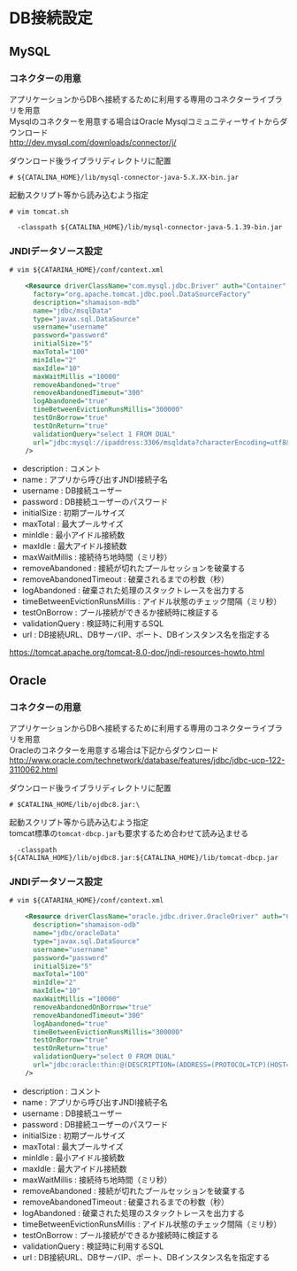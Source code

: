 # DB接続設定

## MySQL
### コネクターの用意
アプリケーションからDBへ接続するために利用する専用のコネクターライブラリを用意    
Mysqlのコネクターを用意する場合はOracle Mysqlコミュニティーサイトからダウンロード  
http://dev.mysql.com/downloads/connector/j/  

ダウンロード後ライブラリディレクトリに配置  

```
# ${CATALINA_HOME}/lib/mysql-connector-java-5.X.XX-bin.jar
```

起動スクリプト等から読み込むよう指定  

```
# vim tomcat.sh

  -classpath ${CATALINA_HOME}/lib/mysql-connector-java-5.1.39-bin.jar
```

### JNDIデータソース設定

```xml
# vim ${CATARINA_HOME}/conf/context.xml

    <Resource driverClassName="com.mysql.jdbc.Driver" auth="Container"
      factory="org.apache.tomcat.jdbc.pool.DataSourceFactory"
      description="shamaison-mdb"
      name="jdbc/msqlData"
      type="javax.sql.DataSource"
      username="username"
      password="password"
      initialSize="5"
      maxTotal="100"
      minIdle="2"
      maxIdle="10"
      maxWaitMillis ="10000"
      removeAbandoned="true"
      removeAbandonedTimeout="300"
      logAbandoned="true"
      timeBetweenEvictionRunsMillis="300000"
      testOnBorrow="true"
      testOnReturn="true"
      validationQuery="select 1 FROM DUAL"
      url="jdbc:mysql://ipaddress:3306/msqldata?characterEncoding=utf8&amp;zeroDateTimeBehavior=convertToNull&amp;useSSL=false&amp;useServerPrepStmts=true"
    />
```

* description : コメント
* name : アプリから呼び出すJNDI接続子名
* username : DB接続ユーザー
* password : DB接続ユーザーのパスワード
* initialSize : 初期プールサイズ
* maxTotal : 最大プールサイズ
* minIdle : 最小アイドル接続数
* maxIdle : 最大アイドル接続数
* maxWaitMillis : 接続待ち地時間（ミリ秒）
* removeAbandoned : 接続が切れたプールセッションを破棄する
* removeAbandonedTimeout : 破棄されるまでの秒数（秒）
* logAbandoned : 破棄された処理のスタックトレースを出力する
* timeBetweenEvictionRunsMillis : アイドル状態のチェック間隔（ミリ秒）
* testOnBorrow : プール接続ができるか接続時に検証する
* validationQuery : 検証時に利用するSQL
* url : DB接続URL、DBサーバIP、ポート、DBインスタンス名を指定する  

https://tomcat.apache.org/tomcat-8.0-doc/jndi-resources-howto.html  

## Oracle
### コネクターの用意
アプリケーションからDBへ接続するために利用する専用のコネクターライブラリを用意    
Oracleのコネクターを用意する場合は下記からダウンロード  
http://www.oracle.com/technetwork/database/features/jdbc/jdbc-ucp-122-3110062.html

ダウンロード後ライブラリディレクトリに配置  

```
# $CATALINA_HOME/lib/ojdbc8.jar:\
```

起動スクリプト等から読み込むよう指定  
tomcat標準の`tomcat-dbcp.jar`も要求するため合わせて読み込ませる  

```
  -classpath ${CATALINA_HOME}/lib/ojdbc8.jar:${CATALINA_HOME}/lib/tomcat-dbcp.jar
```

### JNDIデータソース設定

```xml
# vim ${CATARINA_HOME}/conf/context.xml

    <Resource driverClassName="oracle.jdbc.driver.OracleDriver" auth="Container"
      description="shamaison-odb"
      name="jdbc/oracleData"
      type="javax.sql.DataSource"
      username="username"
      password="password"
      initialSize="5"
      maxTotal="100"
      minIdle="2"
      maxIdle="10"
      maxWaitMillis ="10000"
      removeAbandonedOnBorrow="true"
      removeAbandonedTimeout="300"
      logAbandoned="true"
      timeBetweenEvictionRunsMillis="300000"
      testOnBorrow="true"
      testOnReturn="true"
      validationQuery="select 0 FROM DUAL"
      url="jdbc:oracle:thin:@(DESCRIPTION=(ADDRESS=(PROTOCOL=TCP)(HOST=ipaddress)(PORT=1521))(LOAD_BALANCE=YES)(CONNECT_DATA=(SERVER=DEDICATED)(SERVICE_NAME=ORACLEDATA)))"
    />
```

* description : コメント
* name : アプリから呼び出すJNDI接続子名
* username : DB接続ユーザー
* password : DB接続ユーザーのパスワード
* initialSize : 初期プールサイズ
* maxTotal : 最大プールサイズ
* minIdle : 最小アイドル接続数
* maxIdle : 最大アイドル接続数
* maxWaitMillis : 接続待ち地時間（ミリ秒）
* removeAbandoned : 接続が切れたプールセッションを破棄する
* removeAbandonedTimeout : 破棄されるまでの秒数（秒）
* logAbandoned : 破棄された処理のスタックトレースを出力する
* timeBetweenEvictionRunsMillis : アイドル状態のチェック間隔（ミリ秒）
* testOnBorrow : プール接続ができるか接続時に検証する
* validationQuery : 検証時に利用するSQL
* url : DB接続URL、DBサーバIP、ポート、DBインスタンス名を指定する
